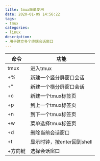 ```yaml
---
title: tmux简单使用
date: 2020-01-09 14:56:22
tags:
- tmux
categories:
- linux
description:
- 用于建立多个终端会话窗口
---
```


<!--more-->

| 命令         | 功能                       |
|--------------|----------------------------|
| tmux         | 进入tmux                   |
| <C-b>+%      | 新建一个竖分屏窗口会话     |
| <C-b>+"      | 新建一个横分屏窗口会话     |
| <C-b>+c      | 新建一个tmux标签页         |
| <C-b>+p      | 到上一个tmux标签页         |
| <C-b>+n      | 到下一个tmux标签页         |
| <C-b>+w      | 菜单选择tmux标签页         |
| <C-b>+d      | 删除当前会话窗口           |
| <C-b>+t      | 显示时钟，按enter回到shell |
| <C-b>+方向键 | 选择会话窗口               |
